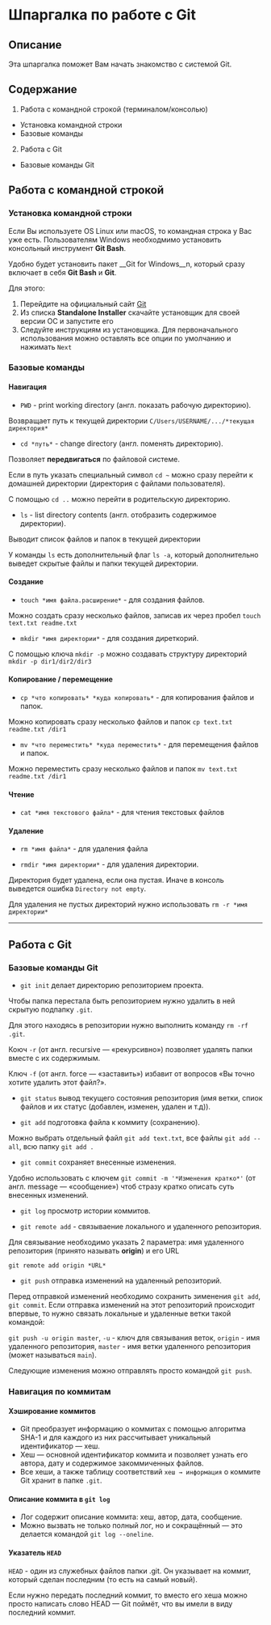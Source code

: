 # Шпаргалка по работе с Git

## Описание

Эта шпаргалка поможет Вам начать знакомство с системой Git.

## Содержание

1. Работа с командной строкой (терминалом/консолью)
  * Установка командной строки
  * Базовые команды
2. Работа с Git
  * Базовые команды Git

## Работа с командной строкой

### Установка командной строки

Если Вы используете OS Linux или macOS, то командная строка у Вас уже есть.
Пользователям Windows необходмимо установить консольный инструмент __Git Bash__.

Удобно будет установить пакет __Git for Windows__n, который сразу включает в себя __Git Bash__ и __Git__.

Для этого:
1. Перейдите на официальный сайт [Git](https://git-scm.com/download/win)
2. Из списка __Standalone Installer__ скачайте установщик для своей версии ОС и запустите его
3. Следуйте инструкциям из установщика. Для первоначального использования можно оставлять все опции по умолчанию и нажимать `Next`

### Базовые команды
#### Навигация


* `PWD` - print working directory (англ. показать рабочую директорию).

Возвращает путь к текущей директории `С/Users/USERNAME/.../*текущая директория*`

* `cd *путь*` - change directory (англ. поменять директорию).

Позволяет __передвигаться__ по файловой системе.

Если в путь указать специальный символ `cd ~` можно сразу перейти к домашней директории (директория с файлами пользователя).

С помощью `cd ..` можно перейти в родительскую директорию.

* `ls` - list directory contents (англ. отобразить содержимое директории).

Выводит список файлов и папок в текущей директории

У команды `ls` есть дополнительный флаг `ls -a`, который дополнительно выведет скрытые файлы и папки текущей директории.

#### Создание

* `touch *имя файла.расширение*` - для создания файлов.

Можно создать сразу несколько файлов, записав их через пробел `touch text.txt readme.txt`
  
* `mkdir *имя директории*` - для создания диреткорий.

С помощью ключа `mkdir -p` можно создавать структуру директорий `mkdir -p dir1/dir2/dir3`

#### Копирование / перемещение

* `cp *что копировать* *куда копировать*` - для копирования файлов и папок.

Можно копировать сразу несколько файлов и папок `cp text.txt readme.txt /dir1`

* `mv *что переместить* *куда переместить*` - для перемещения файлов и папок.

Можно переместить сразу несколько файлов и папок `mv text.txt readme.txt /dir1`

#### Чтение

* `cat *имя текстового файла*` - для чтения текстовых файлов

#### Удаление

* `rm *имя файла*` - для удаления файла
  
* `rmdir *имя директории*` - для удаления директории.

Директория будет удалена, если она пустая. Иначе в консоль выведется ошибка `Directory not empty`.

Для удаления не пустых директорий нужно использовать `rm -r *имя директории*`

----

## Работа с Git

### Базовые команды Git

* `git init` делает директорию репозиторием проекта.

Чтобы папка перестала быть репозиторием нужно удалить в ней скрытую подпапку `.git`.

Для этого находясь в репозитории нужно выполнить команду `rm -rf .git`.

Коюч `-r` (от англ. recursive — «рекурсивно») позволяет удалять папки вместе с их содержимым.

Ключ `-f` (от англ. force — «заставить») избавит от вопросов «Вы точно хотите удалить этот файл?».

* `git status` вывод текущего состояния репозитория (имя ветки, спиок файлов и их статус (добавлен, изменен, удален и т.д)).

* `git add` подготовка файла к коммиту (сохранению).

Можно выбрать отдельный файл `git add text.txt`, все файлы  `git add --all`, всю папку  `git add .`

* `git commit` сохраняет внесенные изменения.

Удобно использовать с ключем `git commit -m '*Изменения кратко*'` (от англ. message — «сообщение») чтоб стразу кратко описать суть внесенных изменений.

* `git log` просмотр истории коммитов.

* `git remote add` - связываение локального и удаленного репозитория.

Для связывание необходимо указать 2 параметра: имя удаленного репозитория (принято называть __origin__) и его URL

`git remote add origin *URL*`

* `git push` отправка изменений на удаленный репозиторий.

Перед отправкой изменений необходимо сохранить зименения `git add`, `git commit`.
Если отправка изменений на этот репозиторий происходит впервые, то нужно связать локальные и удаленные ветки такой командой:

`git push -u origin master`, `-u` - ключ для связывания веток, `origin` - имя удаленного репозитория, `master` - имя ветки удаленного репозитория (может называться `main`).

Следующие изменения можно отправлять просто командой `git push`.

### Навигация по коммитам

#### Хэширование коммитов

* Git преобразует информацию о коммитах с помощью алгоритма SHA-1 и для каждого из них рассчитывает уникальный идентификатор — хеш.
* Хеш — основной идентификатор коммита и позволяет узнать его автора, дату и содержимое закоммиченных файлов.
* Все хеши, а также таблицу соответствий `хеш → информация` о коммите Git хранит в папке `.git`.

#### Описание коммита в `git log`

* Лог содержит описание коммита: хеш, автор, дата, сообщение.
* Можно вызвать не только полный лог, но и сокращённый — это делается командой `git log --oneline`.

#### Указатель `HEAD`

`HEAD` - один из служебных файлов папки .git. Он указывает на коммит, который сделан последним (то есть на самый новый).

Если нужно передать последний коммит, то вместо его хеша можно просто написать слово HEAD — Git поймёт, что вы имели в виду последний коммит.
